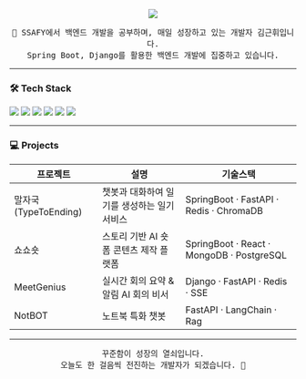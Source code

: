 <p align="center">
  <img src="https://capsule-render.vercel.app/api?type=waving&color=gradient&height=180&section=header&text=Hi!%20I'm%20김근휘&fontSize=40&fontColor=ffffff" />
</p>

<p align="center">
  <samp>
    🌱 SSAFY에서 백엔드 개발을 공부하며, 매일 성장하고 있는 개발자 김근휘입니다.<br>
    Spring Boot, Django를 활용한 백엔드 개발에 집중하고 있습니다.
  </samp>
</p>

---

### 🛠️ Tech Stack
<p>
  <img src="https://img.shields.io/badge/Java-007396?style=flat&logo=java&logoColor=white"/>
  <img src="https://img.shields.io/badge/Spring Boot-6DB33F?style=flat&logo=springboot&logoColor=white"/>
  <img src="https://img.shields.io/badge/FastAPI-009688?style=flat&logo=fastapi&logoColor=white"/>
  <img src="https://img.shields.io/badge/MySQL-4479A1?style=flat&logo=mysql&logoColor=white"/>
  <img src="https://img.shields.io/badge/Redis-DC382D?style=flat&logo=redis&logoColor=white"/>
  <img src="https://img.shields.io/badge/Docker-2496ED?style=flat&logo=docker&logoColor=white"/>
</p>

---


### 💻 Projects

| 프로젝트 | 설명 | 기술스택 |
|----------|------|----------|
| 말자국 (TypeToEnding) | 챗봇과 대화하여 일기를 생성하는 일기 서비스 | SpringBoot · FastAPI · Redis · ChromaDB |
| 쇼쇼숏 | 스토리 기반 AI 숏폼 콘텐츠 제작 플랫폼 | SpringBoot · React · MongoDB · PostgreSQL |
| MeetGenius | 실시간 회의 요약 & 알림 AI 회의 비서 | Django · FastAPI · Redis · SSE |
| NotBOT | 노트북 특화 챗봇 | FastAPI · LangChain · Rag |

---

<p align="center">
  <samp>
    꾸준함이 성장의 열쇠입니다. <br>오늘도 한 걸음씩 전진하는 개발자가 되겠습니다. 🌱
  </samp>
</p>

